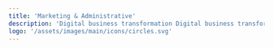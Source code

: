 ```yaml
---
title: 'Marketing & Administrative'
description: 'Digital business transformation Digital business transformation'
logo: '/assets/images/main/icons/circles.svg'
---
```

